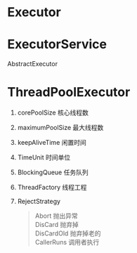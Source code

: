 # Executor

# ExecutorService

AbstractExecutor

# ThreadPoolExecutor

1. corePoolSize 核心线程数

2. maximumPoolSize 最大线程数

3. keepAliveTime 闲置时间

4. TimeUnit 时间单位

5. BlockingQueue 任务队列

6. ThreadFactory 线程工程

7. RejectStrategy

   > Abort 抛出异常  
   > DisCard 抛弃掉  
   > DisCardOld 抛弃掉老的  
   > CallerRuns 调用者执行  